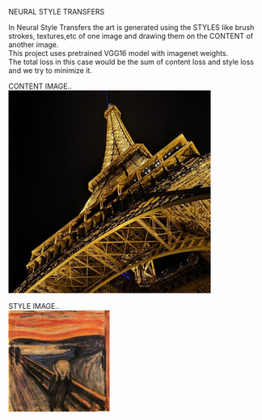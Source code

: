 NEURAL STYLE TRANSFERS  

In Neural Style Transfers the art is generated using the STYLES like brush strokes, textures,etc of one image and drawing them on the CONTENT of another image.  
This project uses pretrained VGG16 model with imagenet weights.  
The total loss in this case would be the sum of content loss and style loss and we try to minimize it.  

CONTENT IMAGE..  
![](images/eiffel.jpg)

STYLE IMAGE..  
![](images/thescream.jpg)
